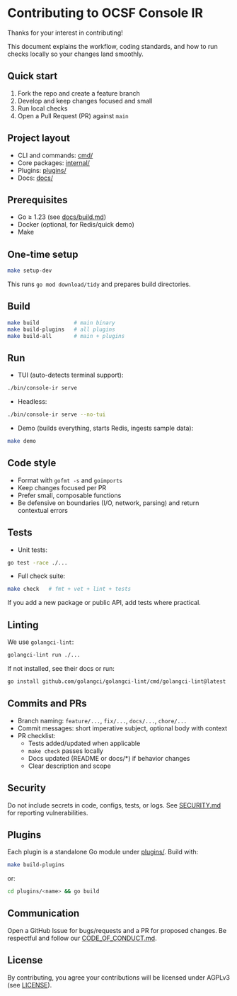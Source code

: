 # Contributing to OCSF Console IR

Thanks for your interest in contributing!

This document explains the workflow, coding standards, and how to run checks locally so your changes land smoothly.

## Quick start

1. Fork the repo and create a feature branch
2. Develop and keep changes focused and small
3. Run local checks
4. Open a Pull Request (PR) against `main`

## Project layout

- CLI and commands: [cmd/](cmd/README.md:1)
- Core packages: [internal/](internal/README.md:1)
- Plugins: [plugins/](plugins/README.md:1)
- Docs: [docs/](docs/README.md:1)

## Prerequisites

- Go ≥ 1.23 (see [docs/build.md](docs/build.md:7))
- Docker (optional, for Redis/quick demo)
- Make

## One-time setup

```bash
make setup-dev
```

This runs `go mod download/tidy` and prepares build directories.

## Build

```bash
make build           # main binary
make build-plugins   # all plugins
make build-all       # main + plugins
```

## Run

- TUI (auto-detects terminal support):
```bash
./bin/console-ir serve
```

- Headless:
```bash
./bin/console-ir serve --no-tui
```

- Demo (builds everything, starts Redis, ingests sample data):
```bash
make demo
```

## Code style

- Format with `gofmt -s` and `goimports`
- Keep changes focused per PR
- Prefer small, composable functions
- Be defensive on boundaries (I/O, network, parsing) and return contextual errors

## Tests

- Unit tests:
```bash
go test -race ./...
```

- Full check suite:
```bash
make check   # fmt + vet + lint + tests
```

If you add a new package or public API, add tests where practical.

## Linting

We use `golangci-lint`:
```bash
golangci-lint run ./...
```

If not installed, see their docs or run:
```bash
go install github.com/golangci/golangci-lint/cmd/golangci-lint@latest
```

## Commits and PRs

- Branch naming: `feature/...`, `fix/...`, `docs/...`, `chore/...`
- Commit messages: short imperative subject, optional body with context
- PR checklist:
  - Tests added/updated when applicable
  - `make check` passes locally
  - Docs updated (README or docs/*) if behavior changes
  - Clear description and scope

## Security

Do not include secrets in code, configs, tests, or logs. See [SECURITY.md](SECURITY.md:1) for reporting vulnerabilities.

## Plugins

Each plugin is a standalone Go module under [plugins/](plugins/README.md:1). Build with:
```bash
make build-plugins
```
or:
```bash
cd plugins/<name> && go build
```

## Communication

Open a GitHub Issue for bugs/requests and a PR for proposed changes. Be respectful and follow our [CODE_OF_CONDUCT.md](CODE_OF_CONDUCT.md).

## License

By contributing, you agree your contributions will be licensed under AGPLv3 (see [LICENSE](LICENSE)).